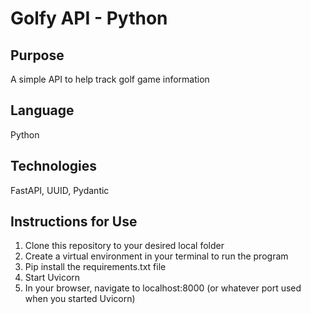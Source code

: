 # Golfy API - Python
## Purpose
A simple API to help track golf game information

## Language
Python

## Technologies
FastAPI, UUID, Pydantic

## Instructions for Use
1. Clone this repository to your desired local folder
1. Create a virtual environment in your terminal to run the program
1. Pip install the requirements.txt file
1. Start Uvicorn
1. In your browser, navigate to localhost:8000 (or whatever port used when you started Uvicorn)


